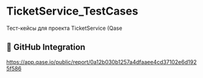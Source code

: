 # TicketService_TestCases
Тест-кейсы для проекта TicketService (Qase
## 🔄 GitHub Integration

https://app.qase.io/public/report/0a12b030b1257a4dfaaee4cd37102e6d1925f586 

